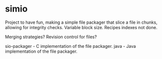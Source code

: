 simio
=====

Project to have fun, making a simple file packager that 
slice a file in chunks, allowing for integrity checks.
Variable block size. Recipes indexes not done.

Merging strategies? Revision control for files?

sio-packager - C implementation of the file packager.
java - Java implementation of the file packager.
